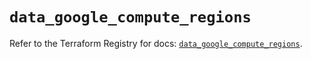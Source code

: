 # `data_google_compute_regions`

Refer to the Terraform Registry for docs: [`data_google_compute_regions`](https://registry.terraform.io/providers/hashicorp/google-beta/5.28.0/docs/data-sources/google_compute_regions).
